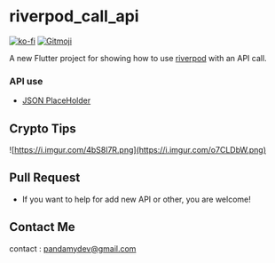 # riverpod_call_api

[![ko-fi](https://ko-fi.com/img/githubbutton_sm.svg)](https://ko-fi.com/A0A72UVP8)
<a href="https://gitmoji.dev">
  <img src="https://img.shields.io/badge/gitmoji-%20😜%20😍-FFDD67.svg?style=flat-square" alt="Gitmoji">
</a>

A new Flutter project for showing how to use [riverpod](https://riverpod.dev/) with an API call.

### API use

- [JSON PlaceHolder](https://jsonplaceholder.typicode.com/photos)


## Crypto Tips

![https://i.imgur.com/4bS8l7R.png](https://i.imgur.com/o7CLDbW.png)

## Pull Request

- If you want to help for add new API or other, you are welcome! 

## Contact Me

contact : [pandamydev@gmail.com](mailto:pandamydev@gmail.com)



